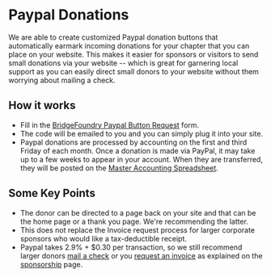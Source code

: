 # Paypal Donations

We are able to create customized Paypal donation buttons that automatically earmark incoming donations for your chapter that you can place on your website. This makes it easier for sponsors or visitors to send small donations via your website -- which is great for garnering local support as you can easily direct small donors to your website without them worrying about mailing a check.

## How it works
- Fill in the [BridgeFoundry Paypal Button Request](https://docs.google.com/forms/d/1-KJP3EQeTZWbJX7NLZGF8nOAiCj04UHaPhRlrmCgexk/viewform) form.
- The code will be emailed to you and you can simply plug it into your site.
- Paypal donations are processed by accounting on the first and third Friday of each month. Once a donation is made via PayPal, it may take up to a few weeks to appear in your account. When they are transferred, they will be posted on the [Master Accounting Spreadsheet](../monitoring-your-funds.md).

## Some Key Points
- The donor can be directed to a page back on your site and that can be the home page or a thank you page. We're recommending the latter.
- This does not replace the Invoice request process for larger corporate sponsors who would like a tax-deductible receipt.
- Paypal takes 2.9% + $0.30 per transaction, so we still recommend larger donors [mail a check](submit-payment.md) or you [request an invoice](request-invoice.md) as explained on the [sponsorship](../sponsorship/) page.
